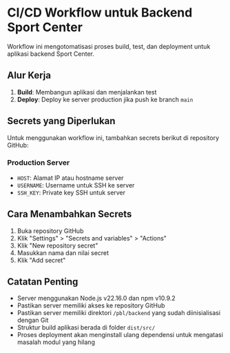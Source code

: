 # CI/CD Workflow untuk Backend Sport Center

Workflow ini mengotomatisasi proses build, test, dan deployment untuk aplikasi backend Sport Center.

## Alur Kerja

1. **Build**: Membangun aplikasi dan menjalankan test
2. **Deploy**: Deploy ke server production jika push ke branch `main`

## Secrets yang Diperlukan

Untuk menggunakan workflow ini, tambahkan secrets berikut di repository GitHub:

### Production Server
- `HOST`: Alamat IP atau hostname server
- `USERNAME`: Username untuk SSH ke server
- `SSH_KEY`: Private key SSH untuk server

## Cara Menambahkan Secrets

1. Buka repository GitHub
2. Klik "Settings" > "Secrets and variables" > "Actions"
3. Klik "New repository secret"
4. Masukkan nama dan nilai secret
5. Klik "Add secret"

## Catatan Penting

- Server menggunakan Node.js v22.16.0 dan npm v10.9.2
- Pastikan server memiliki akses ke repository GitHub
- Pastikan server memiliki direktori `/pbl/backend` yang sudah diinisialisasi dengan Git
- Struktur build aplikasi berada di folder `dist/src/`
- Proses deployment akan menginstall ulang dependensi untuk mengatasi masalah modul yang hilang 
